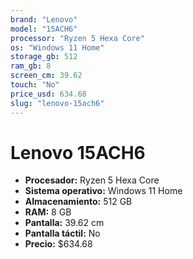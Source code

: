 ```yaml
---
brand: "Lenovo"
model: "15ACH6"
processor: "Ryzen 5 Hexa Core"
os: "Windows 11 Home"
storage_gb: 512
ram_gb: 8
screen_cm: 39.62
touch: "No"
price_usd: 634.68
slug: "lenovo-15ach6"
---
```


# Lenovo 15ACH6

- **Procesador:** Ryzen 5 Hexa Core
- **Sistema operativo:** Windows 11 Home
- **Almacenamiento:** 512 GB
- **RAM:** 8 GB
- **Pantalla:** 39.62 cm
- **Pantalla táctil:** No
- **Precio:** $634.68
